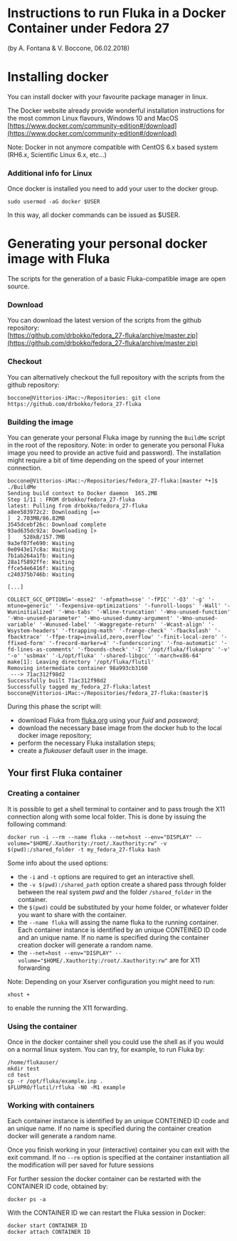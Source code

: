 Instructions to run Fluka in a Docker Container under Fedora 27
========================================================
(by A. Fontana & V. Boccone, 06.02.2018)


# Installing docker 
You can install docker with your favourite package manager in linux.

The Docker website already provide wonderful installation instructions for the most common Linux flavours, Windows 10 and MacOS
[https://www.docker.com/community-edition#/download](https://www.docker.com/community-edition#/download)

Note: Docker in not anymore compatible with CentOS 6.x based system (RH6.x, Scientific Linux 6.x, etc...)

### Additional info for Linux
Once docker is installed you need to add your user to the docker group.   
```
sudo usermod -aG docker $USER
```

In this way, all docker commands can be issued as $USER.

# Generating your personal docker image with Fluka
The scripts for the generation of a basic Fluka-compatible image are open source.

### Download
You can download the latest version of the scripts from the github repository:   
[https://github.com/drbokko/fedora_27-fluka/archive/master.zip](https://github.com/drbokko/fedora_27-fluka/archive/master.zip)

### Checkout
You can alternatively checkout the full repository with the scripts from the github repository:   
```
boccone@Vittorios-iMac:~/Repositories: git clone https://github.com/drbokko/fedora_27-fluka
```

### Building the image
You can generate your personal Fluka image by running the ```BuildMe``` script in the root of the repository.
Note: in order to generate you personal Fluka image you need to provide an active fuid and password).
The installation might require a bit of time depending on the speed of your internet connection.
```
boccone@Vittorios-iMac:~/Repositories/fedora_27-fluka:[master *+]$ ./BuildMe 
Sending build context to Docker daemon  165.2MB
Step 1/11 : FROM drbokko/fedora_27-fluka
latest: Pulling from drbokko/fedora_27-fluka
a8ee583972c2: Downloading [=>                                                 ]  2.703MB/86.82MB
3545dcebf26c: Download complete 
93ad635dc92a: Downloading [>                                                  ]    528kB/157.7MB
9a3ef07fe690: Waiting 
0e0943e17c8a: Waiting 
7b1ab264a1fb: Waiting 
28a1f5892ffe: Waiting 
ffce54e6416f: Waiting 
c240375b746b: Waiting 

[...] 

COLLECT_GCC_OPTIONS='-msse2' '-mfpmath=sse' '-fPIC' '-O3' '-g' '-mtune=generic' '-fexpensive-optimizations' '-funroll-loops' '-Wall' '-Wuninitialized' '-Wno-tabs' '-Wline-truncation' '-Wno-unused-function' '-Wno-unused-parameter' '-Wno-unused-dummy-argument' '-Wno-unused-variable' '-Wunused-label' '-Waggregate-return' '-Wcast-align' '-Wsystem-headers' '-ftrapping-math' '-frange-check' '-fbackslash' '-fbacktrace' '-ffpe-trap=invalid,zero,overflow' '-finit-local-zero' '-ffixed-form' '-frecord-marker=4' '-funderscoring' '-fno-automatic' '-fd-lines-as-comments' '-fbounds-check' '-I' '/opt/fluka/flukapro' '-v' '-o' 'usbmax' '-L/opt/fluka' '-shared-libgcc' '-march=x86-64'
make[1]: Leaving directory '/opt/fluka/flutil'
Removing intermediate container 98a993cb3160
 ---> 71ac312f98d2
Successfully built 71ac312f98d2
Successfully tagged my_fedora_27-fluka:latest
boccone@Vittorios-iMac:~/Repositories/fedora_27-fluka:(master)$ 
```

During this phase the script will:
- download Fluka from [fluka.org](http://fluka.org) using your *fuid* and *password*;
- download the necessary base image from the docker hub to the local docker image repository;
- perform the necessary Fluka installation steps;
- create a *flukauser* default user in the image.


## Your first Fluka container 

### Creating a container
It is possible to get a shell terminal to container and to pass trough the X11 connection along with some local folder. 
This is done by issuing the following command:  
```
docker run -i --rm --name fluka --net=host --env="DISPLAY" --volume="$HOME/.Xauthority:/root/.Xauthority:rw" -v $(pwd):/shared_folder -t my_fedora_27-fluka bash
```

Some info about the used options:
- the ```-i``` and ```-t``` options are required to get an interactive shell.
- the ```-v $(pwd):/shared_path``` option create a shared pass through folder between the real system *pwd* and the folder ```/shared_folder``` in the container. 
- the ```$(pwd)``` could be substituted by your home folder, or whatever folder you want to share with the container.
- the ```--name fluka``` will assing the name fluka to the running container.
Each container instance is identified by an unique CONTEINED ID code and an unique name. 
If no name is specified during the container creation docker will generate a random name.
- the ```--net=host --env="DISPLAY" --volume="$HOME/.Xauthority:/root/.Xauthority:rw"``` are for X11 forwarding

Note: Depending on your Xserver configuration you might need to run:
```
xhost + 
```
to enable the running the X11 forwarding.

### Using the container
Once in the docker container shell you could use the shell as if you would on a normal linux system.
You can try, for example,  to run Fluka by:
```
/home/flukauser/
mkdir test
cd test
cp -r /opt/fluka/example.inp .
$FLUPRO/flutil/rfluka -N0 -M1 example
```

### Working with containers
Each container instance is identified by an unique CONTEINED ID code and an unique name. 
If no name is specified during the container creation docker will generate a random name.

Once you finish working in your (interactive) container you can exit with the exit command.
If no ```--rm``` option is specified at the container instantiation all the modification will per saved for future sessions

For further session the docker container can be restarted with the 
CONTAINER ID code, obtained by:
```
docker ps -a
```

With the CONTAINER ID we can restart the Fluka session in Docker:
```
docker start CONTAINER ID
docker attach CONTAINER ID
```

